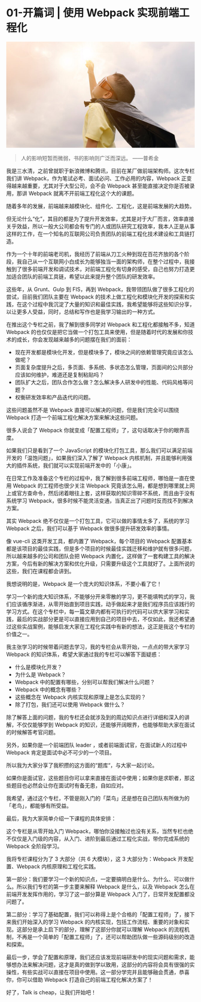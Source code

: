 # 01-开篇词 | 使用 Webpack 实现前端工程化

![img](./assets/5cdb7d6600011eab06400359.jpg)

> 人的影响短暂而微弱，书的影响则广泛而深远。 ——普希金

我是三水清，之前曾就职于新浪微博和腾讯，目前在某厂做前端架构师。这次专栏我们讲 Webpack，作为笔试必考、面试必问、工作必用的内容，Webpack 正变得越来越重要，尤其对于大型公司，会不会 Webpack 甚至能直接决定你是否被录用，那讲 Webpack 就离不开前端工程化这个大的课题。

随着多年的发展，前端越来越模块化、组件化、工程化，这是前端发展的大趋势。

但无论什么“化”，其目的都是为了提升开发效率，尤其是对于大厂而言，效率直接关乎效益，所以一般大公司都会有专门的人或团队研究工程效率，我本人正是从事这样的工作，在一个知名的互联网公司负责团队的前端工程化技术建设和工具链打造。

作为一个十年的前端老司机，我经历了前端从刀工火种到现在百花齐放的各个阶段，我自己从一个互联网小白成长为能够独当一面的架构师，在整个过程中，我接触到了很多前端开发和调试技术，对前端工程化有切身的感受，自己也努力打造更加适合团队的前端工具链，希望以此来提升整个团队的研发效率。

这些年，从 Grunt、Gulp 到 FIS，再到 Webpack，我带领团队做了很多工程化的尝试，目前我们团队主要在 Webpack 的技术上做工程化和模块化开发的探索和实践，在这个过程中我沉淀了大量的知识和最佳实践，我希望能够将这些知识分享，以让更多人受益，同时，总结和写作也是我学习输出的一种方式。

在推出这个专栏之前，我了解到很多同学对 Webpack 和工程化都接触不多，知道 Webpack 的也仅仅是把它当做一个打包工具来使用，但是随着时代的发展和你技术的成长，你会发现越来越多的问题摆在我们的面前：

- 现在开发都是模块化开发，但是模块多了，模块之间的依赖管理究竟应该怎么做呢？
- 页面复杂度提升之后，多页面、多系统、多状态怎么管理，页面间的公共部分应该如何维护，难道还是复制粘贴吗？
- 团队扩大之后，团队合作怎么做？怎么解决多人研发中的性能、代码风格等问题？
- 权衡研发效率和产品迭代的问题。

这些问题虽然不是 Webpack 直接可以解决的问题，但是我们完全可以围绕 Webpack 打造一个前端工程化解决方案来解决这些问题。

很多人说会了 Webpack 你就变成「配置工程师」了，这句话取决于你的眼界高度。

如果我们只是看到了一个 JavaScript 的模块化打包工具，那么我们可以满足前端开发的「温饱问题」，如果我们深入了解了 Webpack 内核机制，并且能够利用强大的插件系统，我们就可以实现前端开发中的「小康」。

在日常工作及准备这个专栏的过程中，我了解到很多前端工程师，哪怕是一直在使用 Webpack 的工程师也很少关注 Webpack 究竟该怎么用，都是想到哪里就上网上或官方查命令，然后闭着眼往上套，这样获取的知识零碎不系统，而且由于没有系统学习 Webpack，很多时候不能灵活变通，当真正出了问题时反而找不到解决方案。

其实 Webpack 绝不仅仅是一个打包工具，它可以做的事情太多了，系统的学习 Webpack 之后，我们可以基于 Webpack 做很多提升研发效率的事情。

像 vue-cli 这类开发工具，都内置了 Webpack，每个项目的 Webpack 配置基本都是该项目的最佳实践，但是多个项目的时候最佳实践迁移和维护就有很多问题，所以越来越多的公司和团队会把 Webpack 内置化，这样做了一套构建工具的解决方案，今后有新的解决方案和优化升级，只需要升级这个工具就好了。上面所说的这些，我们在课程都会讲到。

我想说明的是，Webpack 是一个庞大的知识体系，不要小看了它！

学习一个新的庞大知识体系，不能够分开来零散的学习，更不能填鸭式的学习，我们应该循序渐进，从零开始直到项目实践，动手做起来才是我们程序员应该践行的学习方式。在这个专栏中，每一篇文章内都有可执行的代码可以供大家学习和实践，最后的实战部分更是可以直接应用到自己的项目中去，不仅如此，我还希望通过这些实战案例，能够启发大家在工程化实践中有新的想法，这正是我这个专栏的价值之一。

我主张学习的时候带着问题去学习，我的专栏会从零开始，一点点的带大家学习 Webpack 的知识体系，希望大家通过我的专栏可以解答下面疑惑：

- 什么是模块化开发？
- 为什么是 Webpack？
- Webpack 中的配置有哪些，分别可以帮我们解决什么问题？
- Webpack 中的概念有哪些？
- 这些概念在 Webpack 内核实现和原理上是怎么实现的？
- 除了打包，我们还可以使用 Webpack 做什么？

除了解答上面的问题，我的专栏还会就涉及到的周边知识点进行详细和深入的讲解，不仅仅能够学到 Webpack 的知识，还能够开阔眼界，也能够帮助大家在面试的时候解答考官问题。

另外，如果你是一个前端团队 leader ，或者前端面试官，在面试新人的过程中 Webpack 肯定是面试中必不可少的一个项目。

所以我为大家分享了我积攒的这方面的“题库“，与大家一起讨论。

如果你是面试官，这些题目你可以拿来直接在面试中使用；如果你是求职者，那这些题目也必然会让你在面试时有备无患，自如应对。

我希望，通过这个专栏，不管是刚入门的「菜鸟」还是想在自己团队有所做为的「老鸟」，都能够有所受益。

最后，我为大家简单介绍一下课程的具体安排：

这个专栏是从零开始入门 Webpack，哪怕你没接触过也没有关系，当然专栏也绝不仅仅是入门级的内容，从入门、进阶到最后通过工程化实战，带你完成系统的 Webpack 全阶段学习。

我将专栏课程分为了 3 大部分（共 6 大模块），这 3 大部分为：Webpack 开发配置、Webpack 内核原理和工程化实践。

第一部分：我们要学习一个新的知识点，一定要搞明白是什么、为什么、可以做什么。所以我们专栏的第一步主要来解释 Webpack 是什么，以及 Webpack 怎么在前端开发发挥作用的，学习了这一部分算是 Webpack 入门了，日常开发配置都没问题了。

第二部分：学习了基础配置，我们可以称得上是个合格的「配置工程师」了，接下来我们开始深入的学习 Webpack 的内核实现，包括工作流程、重要的对象和实现。这部分是承上启下的部分，理解了这部分你就可以理解 Webpack 的流程机制，不再是一个简单的「配置工程师」了，还可以帮助团队做一些源码级别的改造和探索。

最后一步，学会了配置和原理，我们还应该发现前端研发中的现实问题和需求，能够想办法来解决问题，这才是真的做到学以致用，这部分的内容将会具有很强的实操性，有些实战可以直接在项目中使用。这一部分学完并且能够融会贯通，恭喜你，你可以借助 Webpack 打造自己的前端工程化解决方案了！

好了，Talk is cheap，让我们开始吧！
